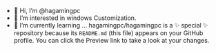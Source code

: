 - 👋 Hi, I’m @hagamingpc
- 👀 I’m interested in  windows Customization.
- 🌱 I’m currently learning ...
hagamingpc/hagamingpc is a ✨ special ✨ repository because its `README.md` (this file) appears on your GitHub profile.
You can click the Preview link to take a look at your changes.
